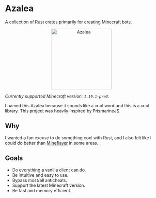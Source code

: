 # Azalea

A collection of Rust crates primarily for creating Minecraft bots.

<p align="center">
    <img src="https://cdn.matdoes.dev/images/flowering_azalea.webp" alt="Azalea" height="200">
</p>

<!-- The line below is automatically read and updated by the migrate script, so don't change it manually. -->
*Currently supported Minecraft version: `1.19.1-pre3`.*

I named this Azalea because it sounds like a cool word and this is a cool library. This project was heavily inspired by PrismarineJS.

## Why

I wanted a fun excuse to do something cool with Rust, and I also felt like I could do better than [Mineflayer](https://github.com/prismarinejs/mineflayer) in some areas.

## Goals

- Do everything a vanilla client can do.
- Be intuitive and easy to use.
- Bypass most/all anticheats.
- Support the latest Minecraft version.
- Be fast and memory efficient.

